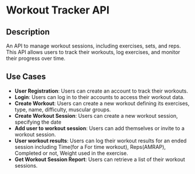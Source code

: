 # Workout Tracker API

## Description

An API to manage workout sessions, including exercises, sets, and reps. 
This API allows users to track their workouts, log exercises, and monitor their progress over time.

## Use Cases

- **User Registration**: Users can create an account to track their workouts.
- **Login**: Users can log in to their accounts to access their workout data.
- **Create Workout**: Users can create a new workout defining its exercises, type, name, difficulty, muscular groups.
- **Create Workout Session**: Users can create a new workout session, specifying the date
- **Add user to workout session**: Users can add themselves or invite to a workout session.
- **User workout results**: Users can log their workout results for an ended session including Time(for a For time workout), Reps(AMRAP), Completed or not, Weight used in the exercise.
- **Get Workout Session Report**: Users can retrieve a list of their workout sessions.



